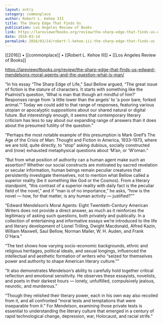```yaml
---
layout: entry
category: commonplace
author: Robert L. Kehoe III
title: The Sharp Edge That Finds Us
publication: Los Angeles Review of Books
link: https://lareviewofbooks.org/review/the-sharp-edge-that-finds-us-edward-mendelsons-moral-agents-and-the-question-what-is-man/
date: 2016-03-14
permalink: 2016/03/14/robert-l-kehoe-iii-the-sharp-edge-that-finds-us
---
```


[[2016]] • [[commonplace]] • [[Robert L. Kehoe III]] • [[Los Angeles Review of Books]]

https://lareviewofbooks.org/review/the-sharp-edge-that-finds-us-edward-mendelsons-moral-agents-and-the-question-what-is-man/

“In his essay “The Sharp Edge of Life,” Saul Bellow argued, “The great issue of fiction is the stature of characters. It starts with something like the Psalmist’s question, ‘What is man that though art mindful of him?’ Responses range from ‘a little lower than the angels’ to ‘a poor bare, forked animal.’” Today we could add to that range of responses, featuring various utopian or apocalyptic suppositions about our shared natural or digital future. But interestingly enough, it seems that contemporary literary criticism has less to say about our expanding range of answers than it does about the presumed futility of the question.”

“Perhaps the most notable example of this presumption is Mark Greif’s The Age of the Crisis of Man: Thought and Fiction in America, 1933­–1973, where we are told, quite directly, to “stop” asking dubious, socially constructed and (now) exhausted metaphysical questions about ‘M’an, or ‘W’oman.”

“But from what position of authority can a human agent make such an assertion? Whether our social constructs are motivated by sacred revelation or secular information, human beings remain peculiar creatures that persistently investigate themselves, not to mention what Bellow called a superior reality (be it something like God or the Cosmos). From a literary standpoint, “this contrast of a superior reality with daily fact is the peculiar field of the novel,” and if “man is of no importance,” he asks, “how is the novel — how, for that matter, is any human activity — justified?””

“Edward Mendelson’s Moral Agents: Eight Twentieth-Century American Writers does not provide a direct answer, as much as it reinforces the legitimacy of asking such questions, both privately and publically. In a collection of entertaining and informative essays we’re introduced to the life and literary development of Lionel Trilling, Dwight Macdonald, Alfred Kazin, William Maxwell, Saul Bellow, Norman Mailer, W. H. Auden, and Frank O'Hara.”

“The text shows how varying socio-economic backgrounds, ethnic and religious heritages, political ideals, and sexual longings, influenced the intellectual and aesthetic formation of writers who “seized for themselves power and authority to shape American literary culture.””

“It also demonstrates Mendelson’s ability to carefully hold together critical reflection and emotional sensitivity. He observes these essayists, novelists, and poets in their darkest hours — lonely, unfulfilled, compulsively jealous, neurotic, and murderous.”

“Though they relished their literary power, each in his own way also recoiled from it, and all confronted “moral tests and temptations that were inseparable from it.” For Mendelson, examining those private tests is essential to understanding the literary culture that emerged in a century of rapid technological change, depression, war, Holocaust, and racial strife.”
